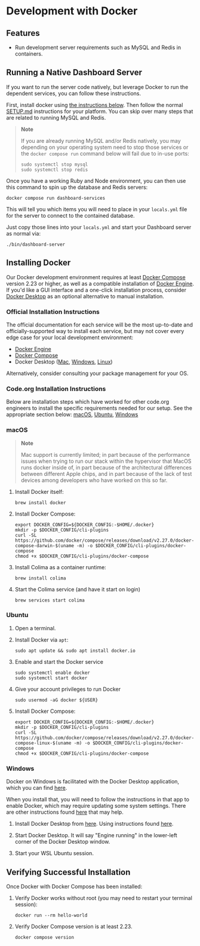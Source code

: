 # Development with Docker

## Features

* Run development server requirements such as MySQL and Redis in containers.

## Running a Native Dashboard Server

If you want to run the server code natively, but leverage Docker to run the dependent
services, you can follow these instructions.

First, install docker using [the instructions below](#installing-docker). Then follow the
normal [SETUP.md](../../SETUP.md) instructions for your platform.  You can skip over many
steps that are related to running MySQL and Redis.

> **Note**
>
> If you are already running MySQL and/or Redis natively, you may depending on your
> operating system need to stop those services or the `docker compose run` command below
> will fail due to in-use ports:
>
> ```shell
> sudo systemctl stop mysql
> sudo systemctl stop redis
> ```

Once you have a working Ruby and Node environment, you can then use this command to spin
up the database and Redis servers:

```shell
docker compose run dashboard-services
```

This will tell you which items you will need to place in your `locals.yml` file for the
server to connect to the contained database.

Just copy those lines into your `locals.yml` and start your Dashboard server as normal via:

```shell
./bin/dashboard-server
```

## Installing Docker

Our Docker development environment requires at least [Docker
Compose](https://docs.docker.com/compose/) version 2.23 or higher, as well as a compatible
installation of [Docker Engine](https://docs.docker.com/engine/). If you'd like a GUI
interface and a one-click installation process, consider [Docker
Desktop](https://docs.docker.com/desktop/) as an optional alternative to manual
installation.

### Official Installation Instructions

The official documentation for each service will be the most up-to-date and
officially-supported way to install each service, but may not cover every edge case for
your local development environment:

- [Docker Engine](https://docs.docker.com/engine/install/)
- [Docker Compose](https://docs.docker.com/compose/install/)
- Docker Desktop ([Mac](https://docs.docker.com/desktop/setup/install/mac-install/),
  [Windows](https://docs.docker.com/desktop/setup/install/windows-install/),
  [Linux](https://docs.docker.com/desktop/setup/install/linux/))

Alternatively, consider consulting your package management for your OS.

### Code.org Installation Instructions

Below are installation steps which have worked for other code.org engineers to install the
specific requirements needed for our setup. See the appropriate section below:
[macOS](#macos), [Ubuntu](#ubuntu), [Windows](#windows)

### macOS

> **Note**
>
> Mac support is currently limited; in part because of the performance issues when trying
> to run our stack within the hypervisor that MacOS runs docker inside of, in part because
> of the architectural differences between different Apple chips, and in part because of
> the lack of test devices among developers who have worked on this so far.

1. Install Docker itself:
   ```shell
   brew install docker
   ```

1. Install Docker Compose:
   ```shell
   export DOCKER_CONFIG=${DOCKER_CONFIG:-$HOME/.docker}
   mkdir -p $DOCKER_CONFIG/cli-plugins
   curl -SL https://github.com/docker/compose/releases/download/v2.27.0/docker-compose-darwin-$(uname -m) -o $DOCKER_CONFIG/cli-plugins/docker-compose
   chmod +x $DOCKER_CONFIG/cli-plugins/docker-compose
   ```

1. Install Colima as a container runtime:
   ```shell
   brew install colima
   ```

1. Start the Colima service (and have it start on login)
   ```shell
   brew services start colima
   ```

### Ubuntu

1. Open a terminal.

1. Install Docker via `apt`:
   ```shell
   sudo apt update && sudo apt install docker.io
   ```

1. Enable and start the Docker service
   ```shell
   sudo systemctl enable docker
   sudo systemctl start docker
   ```

1. Give your account privileges to run Docker
   ```shell
   sudo usermod -aG docker ${USER}
   ```

1. Install Docker Compose:
   ```shell
   export DOCKER_CONFIG=${DOCKER_CONFIG:-$HOME/.docker}
   mkdir -p $DOCKER_CONFIG/cli-plugins
   curl -SL https://github.com/docker/compose/releases/download/v2.27.0/docker-compose-linux-$(uname -m) -o $DOCKER_CONFIG/cli-plugins/docker-compose
   chmod +x $DOCKER_CONFIG/cli-plugins/docker-compose
   ```

### Windows

Docker on Windows is facilitated with the Docker Desktop application, which you can find
[here](https://www.docker.com/products/docker-desktop/).

When you install that, you will need to follow the instructions in that app to enable
Docker, which may require updating some system settings. There are other instructions
found [here](https://docs.docker.com/desktop/install/windows-install/) that may help.

1. Install Docker Desktop from [here](https://www.docker.com/products/docker-desktop/).
   Using instructions found
   [here](https://docs.docker.com/desktop/install/windows-install/).

1. Start Docker Desktop. It will say "Engine running" in the lower-left corner of the
   Docker Desktop window.

1. Start your WSL Ubuntu session.

## Verifying Successful Installation

Once Docker with Docker Compose has been installed:

1. Verify Docker works without root (you may need to restart your terminal session):
   ```shell
   docker run --rm hello-world
   ```

1. Verify Docker Compose version is at least 2.23.
   ```shell
   docker compose version
   ```
